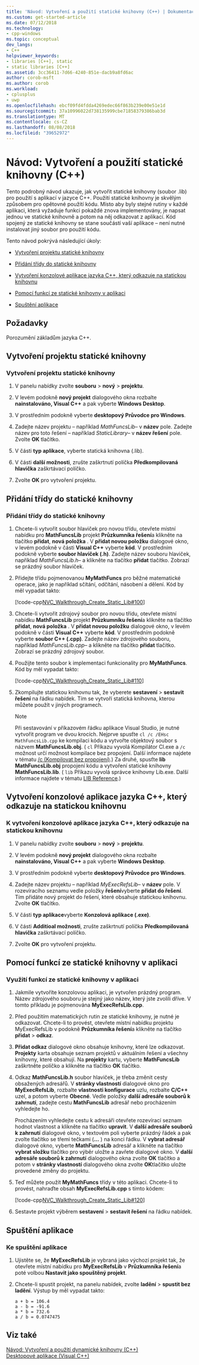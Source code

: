 ```yaml
---
title: 'Návod: Vytvoření a použití statické knihovny (C++) | Dokumentace Microsoftu'
ms.custom: get-started-article
ms.date: 07/12/2018
ms.technology:
- cpp-windows
ms.topic: conceptual
dev_langs:
- C++
helpviewer_keywords:
- libraries [C++], static
- static libraries [C++]
ms.assetid: 3cc36411-7d66-4240-851e-dacb9a8fd6ac
author: corob-msft
ms.author: corob
ms.workload:
- cplusplus
- uwp
ms.openlocfilehash: ebcf09fd4fdda4269edec66f863b239e00e51e1d
ms.sourcegitcommit: 37a10996022d738135999cbe71858379386bab3d
ms.translationtype: MT
ms.contentlocale: cs-CZ
ms.lasthandoff: 08/08/2018
ms.locfileid: "39652972"
---
```

# <a name="walkthrough-creating-and-using-a-static-library-c"></a>Návod: Vytvoření a použití statické knihovny (C++)
Tento podrobný návod ukazuje, jak vytvořit statické knihovny (soubor .lib) pro použití s aplikací v jazyce C++. Použití statické knihovny je skvělým způsobem pro opětovné použití kódu. Místo aby byly stejné rutiny v každé aplikaci, která vyžaduje funkci pokaždé znova implementovány, je napsat jednou ve statické knihovně a potom na něj odkazovat z aplikací. Kód spojený ze statické knihovny se stane součástí vaší aplikace – není nutné instalovat jiný soubor pro použití kódu.  
  
 Tento návod pokrývá následující úkoly:  
  
-   [Vytvoření projektu statické knihovny](#CreateLibProject)  
  
-   [Přidání třídy do statické knihovny](#AddClassToLib)  
  
-   [Vytvoření konzolové aplikace jazyka C++, který odkazuje na statickou knihovnu](#CreateAppToRefTheLib)  
  
-   [Pomocí funkcí ze statické knihovny v aplikaci](#UseLibInApp)  
  
-   [Spuštění aplikace](#RunApp)  
  
## <a name="prerequisites"></a>Požadavky  
 Porozumění základům jazyka C++.  
  
##  <a name="CreateLibProject"></a> Vytvoření projektu statické knihovny  
  
### <a name="to-create-a-static-library-project"></a>Vytvoření projektu statické knihovny  
  
1.  V panelu nabídky zvolte **souboru** > **nový** > **projektu**.  
  
2. V levém podokně **nový projekt** dialogového okna rozbalte **nainstalováno, Visual C++** a pak vyberte **Windows Desktop**.
  
3. V prostředním podokně vyberte **desktopový Průvodce pro Windows**.  
  
4.  Zadejte název projektu – například *MathFuncsLib*– v **název** pole. Zadejte název pro toto řešení – například *StaticLibrary*– v **název řešení** pole. Zvolte **OK** tlačítko.  
  
5. V části **typ aplikace**, vyberte statická knihovna (.lib).  
  
6. V části **další možnosti**, zrušte zaškrtnutí políčka **Předkompilovaná hlavička** zaškrtávací políčko.
  
7. Zvolte **OK** pro vytvoření projektu.  
 
##  <a name="AddClassToLib"></a> Přidání třídy do statické knihovny  
  
### <a name="to-add-a-class-to-the-static-library"></a>Přidání třídy do statické knihovny  
  
1.  Chcete-li vytvořit soubor hlaviček pro novou třídu, otevřete místní nabídku pro **MathFuncsLib** projekt **Průzkumníka řešení**a klikněte na tlačítko **přidat**, **nová položka** . V **přidat novou položku** dialogové okno, v levém podokně v části **Visual C++** vyberte **kód**. V prostředním podokně vyberte **soubor hlaviček (.h)**. Zadejte název souboru hlaviček, například *MathFuncsLib.h*– a klikněte na tlačítko **přidat** tlačítko. Zobrazí se prázdný soubor hlaviček.  
  
2.  Přidejte třídu pojmenovanou **MyMathFuncs** pro běžné matematické operace, jako je například sčítání, odčítání, násobení a dělení. Kód by měl vypadat takto:  
  
     [!code-cpp[NVC_Walkthrough_Create_Static_Lib#100](../windows/codesnippet/CPP/walkthrough-creating-and-using-a-static-library-cpp_1.h)]  
  
3.  Chcete-li vytvořit zdrojový soubor pro novou třídu, otevřete místní nabídku **MathFuncsLib** projekt **Průzkumníku řešení**a klikněte na tlačítko **přidat**, **nová položka** . V **přidat novou položku** dialogové okno, v levém podokně v části **Visual C++** vyberte **kód**. V prostředním podokně vyberte **soubor C++ (.cpp)**. Zadejte název zdrojového souboru, například *MathFuncsLib.cpp*– a klikněte na tlačítko **přidat** tlačítko. Zobrazí se prázdný zdrojový soubor.  
  
4.  Použijte tento soubor k implementaci funkcionality pro **MyMathFuncs**. Kód by měl vypadat takto:  
  
     [!code-cpp[NVC_Walkthrough_Create_Static_Lib#110](../windows/codesnippet/CPP/walkthrough-creating-and-using-a-static-library-cpp_2.cpp)]  
  
5.  Zkompilujte statickou knihovnu tak, že vyberete **sestavení** > **sestavit řešení** na řádku nabídek. Tím se vytvoří statická knihovna, kterou můžete použít v jiných programech.  
  
    > [!NOTE]
    >  Při sestavování v příkazovém řádku aplikace Visual Studio, je nutné vytvořit program ve dvou krocích. Nejprve spusťte `cl /c /EHsc MathFuncsLib.cpp` ke kompilaci kódu a vytvořte objektový soubor s názvem **MathFuncsLib.obj**. ( `cl` Příkazu vyvolá Kompilátor Cl.exe a `/c` možnost určí možnost kompilace bez propojení. Další informace najdete v tématu [/c (Kompilovat bez propojení)](../build/reference/c-compile-without-linking.md).) Za druhé, spusťte **lib MathFuncsLib.obj** propojení kódu a vytvoření statické knihovny **MathFuncsLib.lib**. ( `lib` Příkazu vyvolá správce knihovny Lib.exe. Další informace najdete v tématu [LIB Reference](../build/reference/lib-reference.md).)  
  
##  <a name="CreateAppToRefTheLib"></a> Vytvoření konzolové aplikace jazyka C++, který odkazuje na statickou knihovnu  
  
### <a name="to-create-a-c-console-app-that-references-the-static-library"></a>K vytvoření konzolové aplikace jazyka C++, který odkazuje na statickou knihovnu  
  
1.  V panelu nabídky zvolte **souboru** > **nový** > **projektu**.  
  
2. V levém podokně **nový projekt** dialogového okna rozbalte **nainstalováno, Visual C++** a pak vyberte **Windows Desktop**.  

3. V prostředním podokně vyberte **desktopový Průvodce pro Windows**.  
  
4.  Zadejte název projektu – například *MyExecRefsLib*– v **název** pole. V rozevíracího seznamu vedle položky **řešení**vyberte **přidat do řešení**. Tím přidáte nový projekt do řešení, které obsahuje statickou knihovnu. Zvolte **OK** tlačítko.  
5. V části **typ aplikace**vyberte **Konzolová aplikace (.exe)**.

6. V části **Additioal možnosti**, zrušte zaškrtnutí políčka **Předkompilovaná hlavička** zaškrtávací políčko.

7. Zvolte **OK** pro vytvoření projektu.  
  
##  <a name="UseLibInApp"></a> Pomocí funkcí ze statické knihovny v aplikaci  
  
### <a name="to-use-the-functionality-from-the-static-library-in-the-app"></a>Využití funkcí ze statické knihovny v aplikaci  
  
1.  Jakmile vytvoříte konzolovou aplikaci, je vytvořen prázdný program. Název zdrojového souboru je stejný jako název, který jste zvolili dříve. V tomto příkladu je pojmenována **MyExecRefsLib.cpp**.  
  
2.  Před použitím matematických rutin ze statické knihovny, je nutné je odkazovat. Chcete-li to provést, otevřete místní nabídku projektu MyExecRefsLib v podokně **Průzkumníka řešení**a klikněte na tlačítko **přidat** > **odkaz**.  
  
3.  **Přidat odkaz** dialogové okno obsahuje knihovny, které lze odkazovat. **Projekty** karta obsahuje seznam projektů v aktuálním řešení a všechny knihovny, které obsahují. Na **projekty** kartu, vyberte **MathFuncsLib** zaškrtněte políčko a klikněte na tlačítko **OK** tlačítko.  
  
4.  Odkaz **MathFuncsLib.h** soubor hlaviček, je třeba změnit cesty obsažených adresářů. V **stránky vlastností** dialogové okno pro **MyExecRefsLib**, rozbalte **vlastnosti konfigurace** uzlu, rozbalte **C/C++** uzel, a potom vyberte **Obecné**. Vedle položky **další adresáře souborů k zahrnutí**, zadejte cestu **MathFuncsLib** adresář nebo procházením vyhledejte ho.  
  
     Procházením vyhledejte cestu k adresáři otevřete rozevírací seznam hodnot vlastnost a klikněte na tlačítko **upravit**. V **další adresáře souborů k zahrnutí** dialogové okno, v textovém poli vyberte prázdný řádek a pak zvolte tlačítko se třemi tečkami (**...** ) na konci řádku. V **vybrat adresář** dialogové okno, vyberte **MathFuncsLib** adresář a klikněte na tlačítko **vybrat složku** tlačítko pro výběr uložte a zavřete dialogové okno. V **další adresáře souborů k zahrnutí** dialogového okna zvolte **OK** tlačítko a potom v **stránky vlastností** dialogového okna zvolte **OK**tlačítko uložte provedené změny do projektu.  
  
5.  Teď můžete použít **MyMathFuncs** třídy v této aplikaci. Chcete-li to provést, nahraďte obsah **MyExecRefsLib.cpp** s tímto kódem:  
  
     [!code-cpp[NVC_Walkthrough_Create_Static_Lib#120](../windows/codesnippet/CPP/walkthrough-creating-and-using-a-static-library-cpp_3.cpp)]  
  
6.  Sestavte projekt výběrem **sestavení** > **sestavit řešení** na řádku nabídek.  
  
##  <a name="RunApp"></a> Spuštění aplikace  
  
### <a name="to-run-the-app"></a>Ke spuštění aplikace  
  
1.  Ujistěte se, že **MyExecRefsLib** je vybraná jako výchozí projekt tak, že otevřete místní nabídku pro **MyExecRefsLib** v **Průzkumníka řešení**a poté volbou  **Nastavit jako spouštěný projekt**.  
  
2.  Chcete-li spustit projekt, na panelu nabídek, zvolte **ladění** > **spustit bez ladění**. Výstup by měl vypadat takto:  
  
    ```Output  
    a + b = 106.4  
    a - b = -91.6  
    a * b = 732.6  
    a / b = 0.0747475  
    ```  
  
## <a name="see-also"></a>Viz také  
 [Návod: Vytvoření a použití dynamické knihovny (C++)](../build/walkthrough-creating-and-using-a-dynamic-link-library-cpp.md)   
 [Desktopové aplikace (Visual C++)](../windows/desktop-applications-visual-cpp.md)
